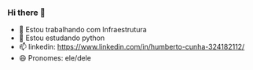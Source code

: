 ### Hi there 👋

- 🔭 Estou trabalhando com Infraestrutura
- 🌱 Estou estudando python
- 📫 linkedin: https://www.linkedin.com/in/humberto-cunha-324182112/
- 😄 Pronomes: ele/dele
